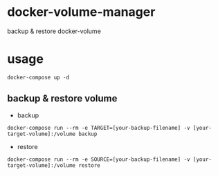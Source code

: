 # docker-volume-manager
backup &amp; restore docker-volume

# usage
```shell
docker-compose up -d
```

## backup & restore volume
- backup
```shell
docker-compose run --rm -e TARGET=[your-backup-filename] -v [your-target-volume]:/volume backup
```
- restore
```shell
docker-compose run --rm -e SOURCE=[your-backup-filename] -v [your-target-volume]:/volume restore
```